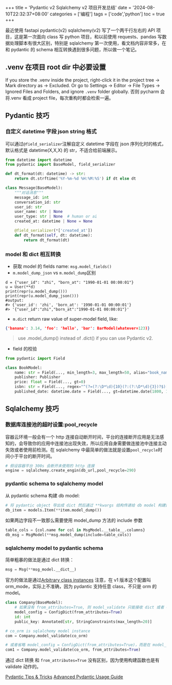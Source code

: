 +++
title = 'Pydantic v2 Sqlalchemy v2 项目开发总结'
date = '2024-08-10T22:32:37+08:00'
categories = ['编程']
tags = ['code','python']
toc = true
+++

最近使用 fastapi pydantic(v2) sqlalchemy(v2)  写了一个两千行左右的 API 项目，这是第一次面向 class 写 python 项目，和以前使用 requests、pandas 写数据处理脚本有很大区别，特别是 sqlalchemy 第一次使用，看文档内容非常多，在和 pydantic 的 schema 相互转换遇到很多问题，所以做一个笔记。

<!--more-->

## .venv 在项目 root dir 中必要设置
If you store the .venv inside the project, right-click it in the project tree -> Mark directory as -> Excluded.
Or go to Settings -> Editor -> File Types -> Ignored Files and Folders, and ignore `.venv` folder globally.
否则 pycharm 会将.venv 看成 project file，每次重构时都会检索一遍。

## Pydantic 技巧
### 自定义 datetime 字段 json string 格式

可以通过`@field_serializer`注解自定义 datetime 字段在 json 序列化时的格式，默认格式是 datetime(X,X,X) 的 str，不适合给前端展示。
```python
from datetime import datetime
from pydantic import BaseModel, field_serializer

def dt_format(dt: datetime) -> str:
    return dt.strftime('%Y-%m-%d %H:%M:%S') if dt else dt

class Message(BaseModel):
    """对话消息"""
    message_id: int
    conversation_id: str
    user_id: str
    user_name: str | None
    user_type: str | None  # human or ai
    created_at: datetime | None = None

    @field_serializer(*['created_at'])
    def dt_format(self, dt: datetime):
        return dt_format(dt)
```

### model 和 dict 相互转换
- 获取 model 的 fields name: `msg.model_fields()`
- `m.model_dump_json` vs `m.model_dump`区别
```
d = {"user_id": "zhi", "born_at": "1990-01-01 00:00:01"}
u = User(**d)
print(repr(u.model_dump()))
print(repr(u.model_dump_json()))
#output:
#> {'user_id': 'zhi', 'born_at': '1990-01-01 00:00:01'}
#> '{"user_id":"zhi","born_at":"1990-01-01 00:00:01"}'

```
- `m.dict` return raw value of super-model field, like:
```json
{'banana': 3.14, 'foo': 'hello', 'bar': BarModel(whatever=123)}
```
> use .model_dump() instead of .dict() if you can use Pydantic v2.

- field 的校验
```python
from pydantic import Field

class BookModel:
    name: str = Field(..., min_length=3, max_length=50, alias="book_name")
    publisher: Publisher
    price: float = Field(..., gt=0)
    isbn: str = Field(..., regex="^(?=(?:\D*\d){10}(?:(?:\D*\d){3})?$)[\d-]+$")
    published_date: datetime.date = Field(..., gt=datetime.date(1800, 1, 1))
```

## Sqlalchemy 技巧
### 数据库连接池的超时设置:pool_recycle
容器云环境一般会有一个 http 连接自动断开时间，平台的连接断开应用是无法感知的，会导致你的应用中连接池出现失效，所以应用自身需要做连接池中连接主动失效或者使用前检测。在 sqlalchemy 中最简单的做法就是设置`pool_recycle`时间小于平台的断开时间。
```python
# 假设容器平台 300s 会断开未使用的 http 连接
engine = sqlalchemy.create_engin(db_url,pool_recycle=290)
```
### pydantic schema to sqlalchemy model
从 pydantic schema 构建 db model:

```python
# 将 pydantic object 导出成 dict 然后通过 **kwargs 结构传递给 db model 构建函数
db_item = models.Item(**item.model_dump())
```
如果两边字段不一致那么需要使用 model_dump 方法的 include 参数
```python
table_cols = {col.name for col in MsgModel.__table__.columns}
db_msg = MsgModel(**msg.model_dump(include=table_cols))
```

### sqlalchemy model to pydantic schema 
简单粗暴的做法是通过 dict 转换：

```python
msg = Msg(**msg_model.__dict__)
```

官方的做法是通过[Arbitrary class instances](https://docs.pydantic.dev/2.8/concepts/models/#arbitrary-class-instances)
注意，在 v1 版本这个配置叫 orm_mode，实际上不准确，因为 pydantic 支持任意 class，不只是 orm 的 model。
```python
class Company(BaseModel):
    # 如果没有 from_attributes=True, 则 model_validate 只能接收 dict 或者 Company 实例，其他类型会报错
    model_config = ConfigDict(from_attributes=True)
    id: int
    public_key: Annotated[str, StringConstraints(max_length=20)]

# co_orm is sqlalchemy model instance
com = Company.model_validate(co_orm)

# 或者省略 model_config = ConfigDict(from_attributes=True)，而是在 model_validate 调用中设置
com1 = Company.model_validate(co_orm, from_attributes=True)
```
通过 dict 转换 和 `from_attributes=True` 没有区别，因为使用构建函数也是有 validate 动作的。 

[Pydantic Tips & Tricks](https://www.bhavaniravi.com/python/advanced-python/pydantic-tips-tricks)
[Advanced Pydantic Usage Guide](https://gist.github.com/shiningflash/f17eabef18b38a70a38fb510130be58b)